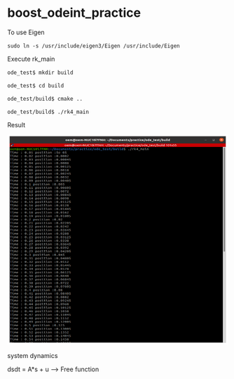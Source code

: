 # boost_odeint_practice

To use Eigen

```
sudo ln -s /usr/include/eigen3/Eigen /usr/include/Eigen
```

Execute rk_main

```
ode_test$ mkdir build
```

```
ode_test$ cd build
```

```
ode_test/build$ cmake ..
```

```
ode_test/build$ ./rk4_main
```
Result

<img src="ode_test/rk4_main.png" width="680" height="480" />

system dynamics

dsdt = A*s + u --> Free function

